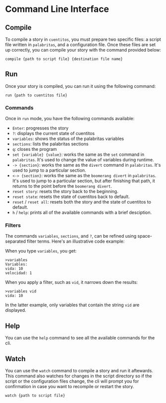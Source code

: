 # Command Line Interface

## Compile

To compile a story in `cuentitos`, you must prepare two specific files: a script file written in `palabritas`, and a configuration file. Once these files are set up correctly, you can compile your story with the command provided below:

```
compile {path to script file} {destination file name} 
```

## Run

Once your story is compiled, you can run it using the following command:

```
run {path to cuentitos file}
```

### Commands
Once in `run` mode, you have the following commands available:

- `Enter`: progresses the story
- `?`: displays the current state of cuentitos
- `variables`: shows the status of the palabritas variables
- `sections`: lists the palabritas sections
- `q`: closes the program
- `set {variable} {value}`: works the same as the `set` command in `palabritas`. It's used to change the value of variables during runtime.
- `-> {section}`: works the same as the `divert` command in `palabritas`. It's used to jump to a particular section.
- `<-> {section}`: works the same as the `boomerang divert` in `palabritas`. It's used to jump to a particular section, but after finishing that path, it returns to the point before the `boomerang divert`. 
- `reset story`: resets the story back to the beginning.
- `reset state`: resets the state of cuentitos back to default.
- `reset` / `reset all`: resets both the story and the state of cuentitos to default.
- `h` / `help`: prints all of the available commands with a brief desciption.


### Filters

The commands `variables`, `sections`, and `?`, can be refined using space-separated filter terms. Here's an illustrative code example:

When you type `variables`, you get:

``` 
>variables
Variables:
vida: 10
velocidad: 1
```

When you apply a filter, such as `vid`, it narrows down the results:

``` 
>variables vid
vida: 10
``` 

In the latter example, only variables that contain the string `vid` are displayed. 

## Help

You can use the `help` command to see all the available commands for the cli.

## Watch

You can use the `watch` command to compile a story and run it aftewards. This command also watches for changes in the script directory so if the script or the configuration files change, the cli will prompt you for confirmation in case you want to recompile or restart the story.

```
watch {path to script file}
```
